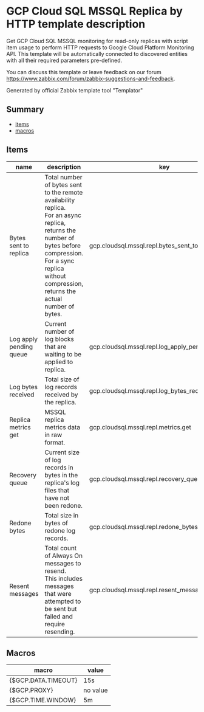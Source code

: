 # GCP Cloud SQL MSSQL Replica by HTTP template description

Get GCP Cloud SQL MSSQL monitoring for read-only replicas with script item usage to perform HTTP requests to Google Cloud Platform Monitoring API.
This template will be automatically connected to discovered entities with all their required parameters pre-defined.

You can discuss this template or leave feedback on our forum https://www.zabbix.com/forum/zabbix-suggestions-and-feedback.


Generated by official Zabbix template tool "Templator"

## Summary
* [items](#items)
* [macros](#macros)

<a name="items" />

## Items
| name | description | key | type | delay |
| ------------- |------------- |------------- |------------- |------------- |
| Bytes sent to replica | Total number of bytes sent to the remote availability replica.<br>For an async replica, returns the number of bytes before compression.<br>For a sync replica without compression, returns the actual number of bytes. | gcp.cloudsql.mssql.repl.bytes_sent_to_replica_count | DEPENDENT | 0 |
| Log apply pending queue | Current number of log blocks that are waiting to be applied to replica. | gcp.cloudsql.mssql.repl.log_apply_pending_queue | DEPENDENT | 0 |
| Log bytes received | Total size of log records received by the replica. | gcp.cloudsql.mssql.repl.log_bytes_received_count | DEPENDENT | 0 |
| Replica metrics get | MSSQL replica metrics data in raw format. | gcp.cloudsql.mssql.repl.metrics.get | SCRIPT | {$GCP.TIME.WINDOW} |
| Recovery queue | Current size of log records in bytes in the replica's log files that have not been redone. | gcp.cloudsql.mssql.repl.recovery_queue | DEPENDENT | 0 |
| Redone bytes | Total size in bytes of redone log records. | gcp.cloudsql.mssql.repl.redone_bytes_count | DEPENDENT | 0 |
| Resent messages | Total count of Always On messages to resend.<br>This includes messages that were attempted to be sent but failed and require resending. | gcp.cloudsql.mssql.repl.resent_message_count | DEPENDENT | 0 |


<a name="macros" />

## Macros
| macro | value |
| ------------- |------------- |
| {$GCP.DATA.TIMEOUT} | 15s |
| {$GCP.PROXY} | no value |
| {$GCP.TIME.WINDOW} | 5m |

